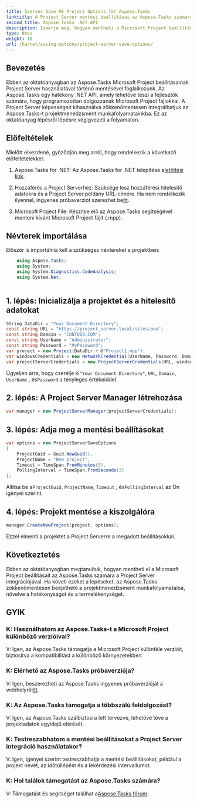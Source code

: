 ```yaml
---
title: Szerver Save MS Project Options for Aspose.Tasks
linktitle: A Project Server mentési beállításai az Aspose.Tasks számára
second_title: Aspose.Tasks .NET API
description: Ismerje meg, hogyan mentheti a Microsoft Project beállításait az Aspose.Tasks számára a Project Server integrációjával. Javítsa projektmenedzsment munkafolyamatait.
type: docs
weight: 16
url: /hu/net/saving-options/project-server-save-options/
---
```

## Bevezetés
Ebben az oktatóanyagban az Aspose.Tasks Microsoft Project beállításainak Project Server használatával történő mentésével foglalkozunk. Az Aspose.Tasks egy hatékony .NET API, amely lehetővé teszi a fejlesztők számára, hogy programozottan dolgozzanak Microsoft Project fájlokkal. A Project Server képességeit kihasználva zökkenőmentesen integrálhatjuk az Aspose.Tasks-t projektmenedzsment munkafolyamatainkba. Ez az oktatóanyag lépésről lépésre végigvezeti a folyamaton.
## Előfeltételek
Mielőtt elkezdené, győződjön meg arról, hogy rendelkezik a következő előfeltételekkel:
1.  Aspose.Tasks for .NET: Az Aspose.Tasks for .NET telepítése a[letöltési link](https://releases.aspose.com/tasks/net/).
   
2. Hozzáférés a Project Serverhez: Szüksége lesz hozzáférési hitelesítő adatokra és a Project Server példány URL-címére. Ha nem rendelkezik ilyennel, ingyenes próbaverziót szerezhet be[itt](https://releases.aspose.com/).
3. Microsoft Project File: Készítse elő az Aspose.Tasks segítségével menteni kívánt Microsoft Project fájlt (.mpp).

## Névterek importálása
Először is importálnia kell a szükséges névtereket a projektben:
```csharp
    using Aspose.Tasks;
    using System;
    using System.Diagnostics.CodeAnalysis;
    using System.Net;
    
```
## 1. lépés: Inicializálja a projektet és a hitelesítő adatokat
```csharp
String DataDir = "Your Document Directory";
const string URL = "https://project_server.local/sites/pwa";
const string Domain = "CONTOSO.COM";
const string UserName = "Administrator";
const string Password = "MyPassword";
var project = new Project(DataDir + @"Project1.mpp");
var windowsCredentials = new NetworkCredential(UserName, Password, Domain);
var projectServerCredentials = new ProjectServerCredentials(URL, windowsCredentials);
```
 Ügyeljen arra, hogy cserélje ki`"Your Document Directory"`, `URL`, `Domain`, `UserName` , és`Password` a tényleges értékeiddel.
## 2. lépés: A Project Server Manager létrehozása
```csharp
var manager = new ProjectServerManager(projectServerCredentials);
```
## 3. lépés: Adja meg a mentési beállításokat
```csharp
var options = new ProjectServerSaveOptions
{
    ProjectGuid = Guid.NewGuid(),
    ProjectName = "New project",
    Timeout = TimeSpan.FromMinutes(5),
    PollingInterval = TimeSpan.FromSeconds(3)
};
```
 Állítsa be a`ProjectGuid`, `ProjectName`, `Timeout` , és`PollingInterval` az Ön igényei szerint.
## 4. lépés: Projekt mentése a kiszolgálóra
```csharp
manager.CreateNewProject(project, options);
```
Ezzel elmenti a projektet a Project Serverre a megadott beállításokkal.

## Következtetés
Ebben az oktatóanyagban megtanultuk, hogyan mentheti el a Microsoft Project beállításait az Aspose.Tasks számára a Project Server integrációjával. Ha követi ezeket a lépéseket, az Aspose.Tasks zökkenőmentesen beépíthető a projektmenedzsment munkafolyamataiba, növelve a hatékonyságot és a termelékenységet.
## GYIK
### K: Használhatom az Aspose.Tasks-t a Microsoft Project különböző verzióival?
V: Igen, az Aspose.Tasks támogatja a Microsoft Project különféle verzióit, biztosítva a kompatibilitást a különböző környezetekben.
### K: Elérhető az Aspose.Tasks próbaverziója?
 V: Igen, beszerezheti az Aspose.Tasks ingyenes próbaverzióját a webhelyről[itt](https://releases.aspose.com/).
### K: Az Aspose.Tasks támogatja a többszálú feldolgozást?
V: Igen, az Aspose.Tasks szálbiztosra lett tervezve, lehetővé téve a projektadatok egyidejű elérését.
### K: Testreszabhatom a mentési beállításokat a Project Server integráció használatakor?
V: Igen, igényei szerint testreszabhatja a mentési beállításokat, például a projekt nevét, az időtúllépést és a lekérdezési intervallumot.
### K: Hol találok támogatást az Aspose.Tasks számára?
 V: Támogatást és segítséget találhat a[Aspose.Tasks fórum](https://forum.aspose.com/c/tasks/15).